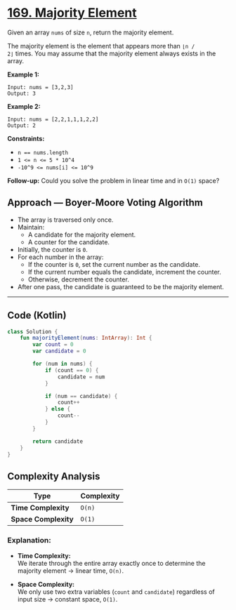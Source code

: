 # [169. Majority Element](https://leetcode.com/problems/majority-element/description/?envType=study-plan-v2&envId=top-interview-150)

Given an array <code>nums</code> of size <code>n</code>, return the majority element.

The majority element is the element that appears more than <code>⌊n / 2⌋</code> times. You may assume that the majority element always exists in the array.

**Example 1:** 

```
Input: nums = [3,2,3]
Output: 3
```

**Example 2:** 

```
Input: nums = [2,2,1,1,1,2,2]
Output: 2
```

**Constraints:** 

- <code>n == nums.length</code>
- <code>1 <= n <= 5 * 10^4</code>
- <code>-10^9 <= nums[i] <= 10^9</code>

**Follow-up:**  Could you solve the problem in linear time and in <code>O(1)</code> space?

## Approach — Boyer-Moore Voting Algorithm
- The array is traversed only once.
- Maintain:
  - A candidate for the majority element.
  - A counter for the candidate.
- Initially, the counter is `0`.
- For each number in the array:
  - If the counter is `0`, set the current number as the candidate.
  - If the current number equals the candidate, increment the counter.
  - Otherwise, decrement the counter.
- After one pass, the candidate is guaranteed to be the majority element.

---

## Code (Kotlin)

```kotlin
class Solution {
    fun majorityElement(nums: IntArray): Int {
        var count = 0
        var candidate = 0

        for (num in nums) {
            if (count == 0) {
                candidate = num
            }

            if (num == candidate) {
                count++
            } else {
                count--
            }
        }

        return candidate
    }
}
```

## Complexity Analysis

| Type               | Complexity     |
|--------------------|----------------|
| **Time Complexity** | `O(n)` |
| **Space Complexity** | `O(1)` |

### Explanation:
- **Time Complexity:**  
We iterate through the entire array exactly once to determine the majority element → linear time, `O(n)`.

- **Space Complexity:**  
We only use two extra variables (`count` and `candidate`) regardless of input size → constant space, `O(1)`.